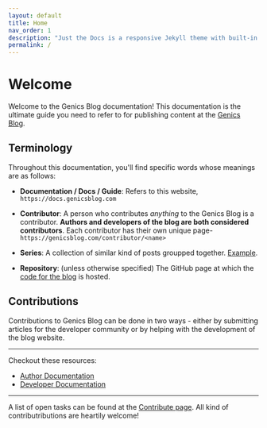 ```yaml
---
layout: default
title: Home
nav_order: 1
description: "Just the Docs is a responsive Jekyll theme with built-in search that is easily customizable and hosted on GitHub Pages."
permalink: /
---
```


# Welcome

Welcome to the Genics Blog documentation! This documentation is the ultimate guide you need to refer to for publishing content at the [Genics Blog](https://genicsblog.com).

## Terminology

Throughout this documentation, you'll find specific words whose meanings are as follows:

- **Documentation / Docs / Guide**: Refers to this website, `https://docs.genicsblog.com`

- **Contributor**: A person who contributes *anything* to the Genics Blog is a contributor. **Authors and developers of the blog are both considered contributors**. Each contributor has their own unique page- `https://genicsblog.com/contributor/<name>`

- **Series**: A collection of similar kind of posts groupped together. [Example](https://genicsblog.github.io/series/android-development).

- **Repository**: (unless otherwise specified) The GitHub page at which the [code for the blog](https://github.com/genicsblog/genicsblog.github.io) is hosted.

## Contributions

Contributions to Genics Blog can be done in two ways - either by submitting articles for the developer community or by helping with the development of the blog website.

---

Checkout these resources:
- [Author Documentation](/docs/author)
- [Developer Documentation](/docs/developer)

---

A list of open tasks can be found at the [Contribute page](https://genicsblog.com/contribute). All kind of contributributions are heartily welcome!

